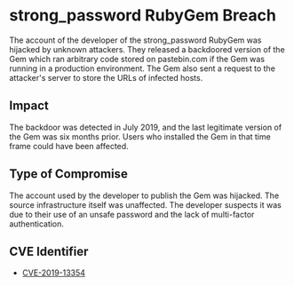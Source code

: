 # strong_password RubyGem Breach

The account of the developer of the strong_password RubyGem was hijacked by
unknown attackers. They released a backdoored version of the Gem which
ran arbitrary code stored on pastebin.com if the Gem was running in a
production environment. The Gem also sent a request to the attacker's
server to store the URLs of infected hosts.

## Impact

The backdoor was detected in July 2019, and the last legitimate version of the
Gem was six months prior. Users who installed the Gem in that time frame could
have been affected.

## Type of Compromise

The account used by the developer to publish the Gem was hijacked. The source
infrastructure itself was unaffected. The developer suspects it was due to
their use of an unsafe password and the lack of multi-factor authentication.

## CVE Identifier

- [CVE-2019-13354](https://nvd.nist.gov/vuln/detail/CVE-2019-13354)
